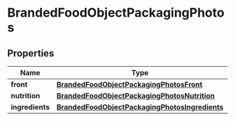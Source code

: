 # BrandedFoodObjectPackagingPhotos

## Properties
Name | Type | Description | Notes
------------ | ------------- | ------------- | -------------
**front** | [**BrandedFoodObjectPackagingPhotosFront**](BrandedFoodObjectPackagingPhotosFront.md) |  |  [optional]
**nutrition** | [**BrandedFoodObjectPackagingPhotosNutrition**](BrandedFoodObjectPackagingPhotosNutrition.md) |  |  [optional]
**ingredients** | [**BrandedFoodObjectPackagingPhotosIngredients**](BrandedFoodObjectPackagingPhotosIngredients.md) |  |  [optional]
